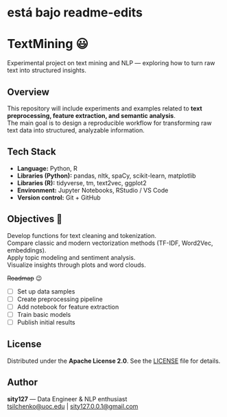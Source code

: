 # está bajo readme-edits
# TextMining 😃
Experimental project on text mining and NLP — exploring how to turn raw text into structured insights.
## Overview
This repository will include experiments and examples related to **text preprocessing, feature extraction, and semantic analysis**.  
The main goal is to design a reproducible workflow for transforming raw text data into structured, analyzable information.
## Tech Stack
- **Language:** Python, R 
- **Libraries (Python):** pandas, nltk, spaCy, scikit-learn, matplotlib  
- **Libraries (R):** tidyverse, tm, text2vec, ggplot2  
- **Environment:** Jupyter Notebooks, RStudio / VS Code  
- **Version control:** Git + GitHub 
## Objectives 🥰
Develop functions for text cleaning and tokenization.  
Compare classic and modern vectorization methods (TF-IDF, Word2Vec, embeddings).  
Apply topic modeling and sentiment analysis.  
Visualize insights through plots and word clouds.

~~Roadmap~~ 😉
- [ ] Set up data samples  
- [ ] Create preprocessing pipeline  
- [ ] Add notebook for feature extraction  
- [ ] Train basic models  
- [ ] Publish initial results  
## License
Distributed under the **Apache License 2.0**. See the [LICENSE](LICENSE) file for details.

## Author
**sity127** — Data Engineer & NLP enthusiast  
[tsilchenko@uoc.edu](mailto:tsilchenko@uoc.edu) | [sity127.0.0.1@gmail.com](mailto:sity127.0.0.1@gmail.com)

